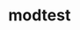 # modtest
<script>document.addEventListener("keydown", function (event){
          if (event.ctrlKey){
            event.preventDefault();
          }
          if(event.keyCode == 123){
            event.preventDefault();
          }
        });
        document.addEventListener('contextmenu',
        event => event.preventDefault()
        );
        </script>
